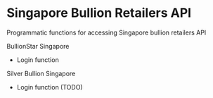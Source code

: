   # Singapore Bullion Retailers API

Programmatic functions for accessing Singapore bullion retailers API

BullionStar Singapore
- Login function


Silver Bullion Singapore
- Login function (TODO)

